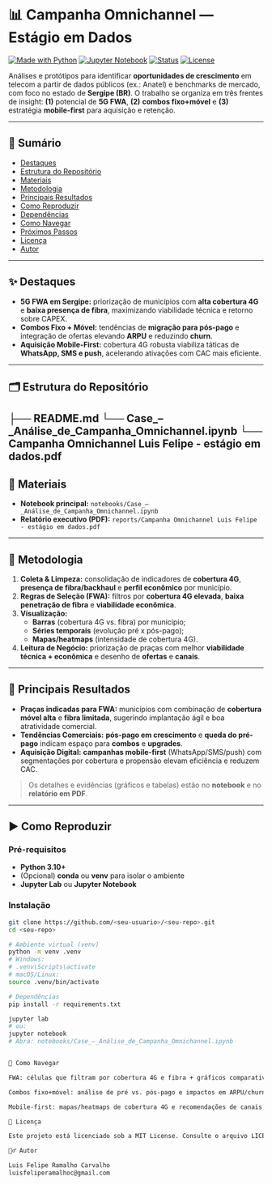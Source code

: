 # 📊 Campanha Omnichannel — Estágio em Dados

[![Made with Python](https://img.shields.io/badge/Made%20with-Python-3776AB.svg)](https://www.python.org/)
[![Jupyter Notebook](https://img.shields.io/badge/Notebook-Jupyter-F37626.svg)](https://jupyter.org/)
[![Status](https://img.shields.io/badge/status-completo-34D058.svg)](#)
[![License](https://img.shields.io/badge/license-MIT-black.svg)](#-licença)

Análises e protótipos para identificar **oportunidades de crescimento** em telecom a partir de dados públicos (ex.: Anatel) e benchmarks de mercado, com foco no estado de **Sergipe (BR)**. O trabalho se organiza em três frentes de insight: **(1)** potencial de **5G FWA**, **(2)** **combos fixo+móvel** e **(3)** estratégia **mobile-first** para aquisição e retenção.

---

## 🔎 Sumário

- [Destaques](#-destaques)
- [Estrutura do Repositório](#-estrutura-do-repositório)
- [Materiais](#-materiais)
- [Metodologia](#-metodologia)
- [Principais Resultados](#-principais-resultados)
- [Como Reproduzir](#️-como-reproduzir)
- [Dependências](#-dependências)
- [Como Navegar](#-como-navegar)
- [Próximos Passos](#-próximos-passos)
- [Licença](#-licença)
- [Autor](#-autor)

---

## ✨ Destaques

- **5G FWA em Sergipe:** priorização de municípios com **alta cobertura 4G** e **baixa presença de fibra**, maximizando viabilidade técnica e retorno sobre CAPEX.
- **Combos Fixo + Móvel:** tendências de **migração para pós-pago** e integração de ofertas elevando **ARPU** e reduzindo **churn**.
- **Aquisição Mobile-First:** cobertura 4G robusta viabiliza táticas de **WhatsApp, SMS e push**, acelerando ativações com CAC mais eficiente.

---

## 🗂 Estrutura do Repositório

├── README.md
└── Case_–_Análise_de_Campanha_Omnichannel.ipynb
└── Campanha Omnichannel Luis Felipe - estágio em dados.pdf
---

## 📁 Materiais

- **Notebook principal:** `notebooks/Case_–_Análise_de_Campanha_Omnichannel.ipynb`  
- **Relatório executivo (PDF):** `reports/Campanha Omnichannel Luis Felipe - estágio em dados.pdf`

---

## 🧪 Metodologia

1. **Coleta & Limpeza:** consolidação de indicadores de **cobertura 4G**, **presença de fibra/backhaul** e **perfil econômico** por município.
2. **Regras de Seleção (FWA):** filtros por **cobertura 4G elevada**, **baixa penetração de fibra** e **viabilidade econômica**.
3. **Visualização:**  
   - **Barras** (cobertura 4G vs. fibra) por município;  
   - **Séries temporais** (evolução pré x pós-pago);  
   - **Mapas/heatmaps** (intensidade de cobertura 4G).
4. **Leitura de Negócio:** priorização de praças com melhor **viabilidade técnica + econômica** e desenho de **ofertas** e **canais**.

---

## 📌 Principais Resultados

- **Praças indicadas para FWA:** municípios com combinação de **cobertura móvel alta** e **fibra limitada**, sugerindo implantação ágil e boa atratividade comercial.  
- **Tendências Comerciais:** **pós-pago em crescimento** e **queda do pré-pago** indicam espaço para **combos** e **upgrades**.  
- **Aquisição Digital:** **campanhas mobile-first** (WhatsApp/SMS/push) com segmentações por cobertura e propensão elevam eficiência e reduzem CAC.

> Os detalhes e evidências (gráficos e tabelas) estão no **notebook** e no **relatório em PDF**.

---

## ▶️️ Como Reproduzir

### Pré-requisitos
- **Python 3.10+**
- (Opcional) **conda** ou **venv** para isolar o ambiente
- **Jupyter Lab** ou **Jupyter Notebook**

### Instalação
```bash
git clone https://github.com/<seu-usuario>/<seu-repo>.git
cd <seu-repo>

# Ambiente virtual (venv)
python -m venv .venv
# Windows:
# .venv\Scripts\activate
# macOS/Linux:
source .venv/bin/activate

# Dependências
pip install -r requirements.txt

jupyter lab
# ou:
jupyter notebook
# Abra: notebooks/Case_–_Análise_de_Campanha_Omnichannel.ipynb


🧭 Como Navegar

FWA: células que filtram por cobertura 4G e fibra + gráficos comparativos por município.

Combos fixo+móvel: análise de pré vs. pós-pago e impactos em ARPU/churn.

Mobile-first: mapas/heatmaps de cobertura 4G e recomendações de canais e segmentação.

📄 Licença

Este projeto está licenciado sob a MIT License. Consulte o arquivo LICENSE para mais detalhes.

🙋‍♂️ Autor

Luis Felipe Ramalho Carvalho
luisfeliperamalhoc@gmail.com



